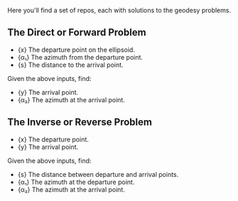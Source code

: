 Here you'll find a set of repos, each with solutions to the geodesy problems.

## The Direct or Forward Problem

  * {x} The departure point on the ellipsoid.
  * {α₁} The azimuth from the departure point.
  * {s} The distance to the arrival point.
  
Given the above inputs, find:
  * {y} The arrival point.
  * {α₂} The azimuth at the arrival point.


## The Inverse or Reverse Problem

  * {x} The departure point.
  * {y} The arrival point.

Given the above inputs, find:
  
  * {s} The distance between departure and arrival points.
  * {α₁} The azimuth at the departure point.
  * {α₂} The azimuth at the arrival point.
